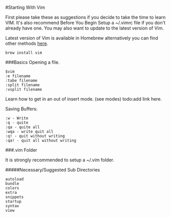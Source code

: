 #Starting With Vim

First please take these as suggestions if you decide to take the time to learn VIM.
It's also recommend Before You Begin Setup a ~/.vimrc file if you don't already have one.
You may also want to update to the latest version of Vim. 

Latest version of Vim is available in Homebrew alternatively you can find other methods [here](http://www.vim.org/download.php).
```
brew install vim
```


###Basics
Opening a file.
```
$vim
:e filename
:tabe filename
:split filename
:vsplit filename

```

Learn how to get in an out of insert mode. (see modes) todo:add link here.

Saving Buffers:
```
:w - Write 
:q - quite
:qa - quite all
:wqa - write quit all
:q! - quit without writing
:qa! - quit all without writing
```

###.vim Folder

It is strongly recommended to setup a ~/.vim folder.

#####Necessary/Suggested Sub Directories
```
autoload
bundle
colors
extra
snippets
startup
syntax
view
```
